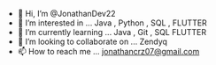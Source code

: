 - 👋 Hi, I’m @JonathanDev22
- 👀 I’m interested in ... Java , Python , SQL , FLUTTER
- 🌱 I’m currently learning ... Java , Git , SQL FLUTTER
- 💞️ I’m looking to collaborate on ... Zendyq
- 📫 How to reach me ... jonathancrz07@gmail.com

<!---
JonathanDev22/JonathanDev22 is a ✨ special ✨ repository because its `README.md` (this file) appears on your GitHub profile.
You can click the Preview link to take a look at your changes.
--->
